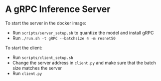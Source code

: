 # A gRPC Inference Server

To start the server in the docker image:

* Run `scripts/server_setup.sh` to quantize the model and install gRPC
* Run `./run.sh -t gRPC --batchsize 4 -m resnet50`

To start the client:

* Run `scripts/client_setup.sh`
* Change the server address in `client.py` and make sure that the batch
  size matches the server
* Run `client.py`